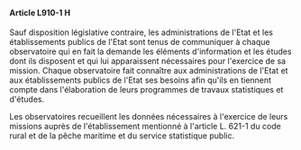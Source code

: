 #### Article L910-1 H

Sauf disposition législative contraire, les administrations de l'Etat et les établissements publics de l'Etat sont tenus de communiquer à chaque observatoire qui en fait la demande les éléments d'information et les études dont ils disposent et qui lui apparaissent nécessaires pour l'exercice de sa mission. Chaque observatoire fait connaître aux administrations de l'Etat et aux établissements publics de l'Etat ses besoins afin qu'ils en tiennent compte dans l'élaboration de leurs programmes de travaux statistiques et d'études.

Les observatoires recueillent les données nécessaires à l'exercice de leurs missions auprès de l'établissement mentionné à l'article L. 621-1 du code rural et de la pêche maritime et du service statistique public.

